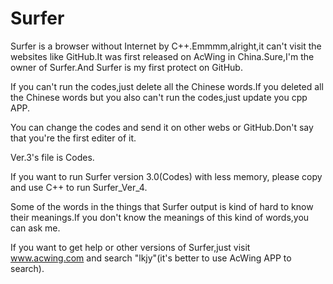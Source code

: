 # Surfer
Surfer is a browser without Internet by C++.Emmmm,alright,it can't visit the websites like GitHub.It was first released on AcWing in China.Sure,I'm the owner of Surfer.And Surfer is my first protect on GitHub.

If you can't run the codes,just delete all the Chinese words.If you deleted all the Chinese words but you also can't run the codes,just update you cpp APP.

You can change the codes and send it on other webs or GitHub.Don't say that you're the first editer of it.

Ver.3's file is Codes.

If you want to run Surfer version 3.0(Codes) with less memory, please copy and use C++ to run Surfer_Ver_4.

Some of the words in the things that Surfer output is kind of hard to know their meanings.If you don't know the meanings of this kind of words,you can ask me.

If you want to get help or other versions of Surfer,just visit www.acwing.com and search "lkjy"(it's better to use AcWing APP to search).
